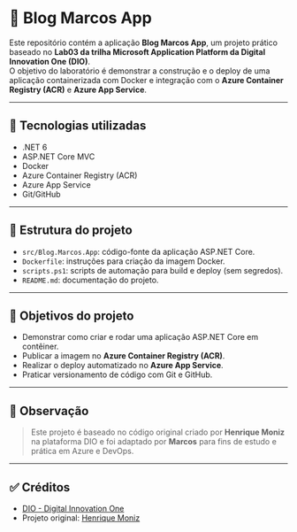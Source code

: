 # 📘 Blog Marcos App

Este repositório contém a aplicação **Blog Marcos App**, um projeto prático baseado no **Lab03 da trilha Microsoft Application Platform da Digital Innovation One (DIO)**.  
O objetivo do laboratório é demonstrar a construção e o deploy de uma aplicação containerizada com Docker e integração com o **Azure Container Registry (ACR)** e **Azure App Service**.

---

## 🧱 Tecnologias utilizadas

- .NET 6
- ASP.NET Core MVC
- Docker
- Azure Container Registry (ACR)
- Azure App Service
- Git/GitHub

---

## 📂 Estrutura do projeto

- `src/Blog.Marcos.App`: código-fonte da aplicação ASP.NET Core.
- `Dockerfile`: instruções para criação da imagem Docker.
- `scripts.ps1`: scripts de automação para build e deploy (sem segredos).
- `README.md`: documentação do projeto.

---

## 🚀 Objetivos do projeto

- Demonstrar como criar e rodar uma aplicação ASP.NET Core em contêiner.
- Publicar a imagem no **Azure Container Registry (ACR)**.
- Realizar o deploy automatizado no **Azure App Service**.
- Praticar versionamento de código com Git e GitHub.

---

## 📌 Observação

> Este projeto é baseado no código original criado por **Henrique Moniz** na plataforma DIO e foi adaptado por **Marcos** para fins de estudo e prática em Azure e DevOps.

---

## ✅ Créditos

- [DIO - Digital Innovation One](https://www.dio.me/)
- Projeto original: [Henrique Moniz](https://github.com/henriquepgomide)
